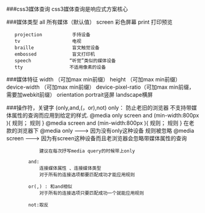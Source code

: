 ###css3媒体查询
	css3媒体查询是响应式方案核心
	   
###媒体类型
	   all                所有媒体（默认值）
	   screen             彩色屏幕
	   print              打印预览
	   
	   projection           手持设备
	   tv                   电视
       braille              盲文触觉设备
       embossed             盲文打印机
       speech              “听觉”类似的媒体设备
       tty                 不适用像素的设备
       

###媒体特征
	width			   （可加max min前缀）
	height			   （可加max min前缀）
	device-width	   （可加max min前缀）
	device-pixel-ratio（可加max min前缀，需要加webkit前缀）
	orientation   portrait竖屏
				  landscape横屏

###操作符，关键字 (only,and,(，or),not)
	   		only：
	   			防止老旧的浏览器  不支持带媒体属性的查询而应用到给定的样式.
	   			@media only screen and (min-width:800px ){
	   								规则；
	   								规则
	   			}
	   			@media  screen and (min-width:800px ){
	   								规则；
	   								规则
	   			}
	   			在老款的浏览器下
	   				@media only    --->    因为没有only这种设备 规则被忽略
	   				@media screen --->   因为有screen这种设备而且老浏览器会忽略带媒体属性的查询
	   			
	   			建议在每次抒写media query的时候带上only
	   	
	   		and:
	   			连接媒体属性 、连接媒体类型
	   			对于所有的连接选项都要匹配成功才能应用规则
	   		
	   		or(,) : 和and相似
	   			对于所有的连接选项只要匹配成功一个就能应用规则
	   		
	   		not:取反

